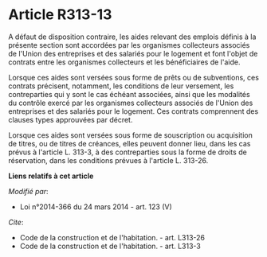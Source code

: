 # Article R313-13

A défaut de disposition contraire, les aides relevant des emplois définis à la présente section sont accordées par les
organismes collecteurs associés de l'Union des entreprises et des salariés pour le logement et font l'objet de contrats entre
les organismes collecteurs et les bénéficiaires de l'aide. 

Lorsque ces aides sont versées sous forme de prêts ou de subventions, ces contrats précisent, notamment, les conditions de
leur versement, les contreparties qui y sont le cas échéant associées, ainsi que les modalités du contrôle exercé par les
organismes collecteurs associés de l'Union des entreprises et des salariés pour le logement. Ces contrats comprennent des
clauses types approuvées par décret. 

Lorsque ces aides sont versées sous forme de souscription ou acquisition de titres, ou de titres de créances, elles peuvent
donner lieu, dans les cas prévus à l'article L. 313-3, à des contreparties sous la forme de droits de réservation, dans les
conditions prévues à l'article L. 313-26.

**Liens relatifs à cet article**

_Modifié par_:

  - Loi n°2014-366 du 24 mars 2014 - art. 123 (V)

_Cite_:

  - Code de la construction et de l'habitation. - art. L313-26
  - Code de la construction et de l'habitation. - art. L313-3
